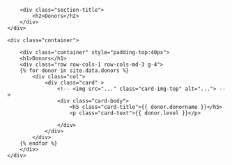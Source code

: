 <section class="portfolio section-bg" id="events">
    <div class="container">

        <div class="section-title">
            <h2>Donors</h2>
        </div>
    </div>

    <div class="container">
        
        <div class="container" style="padding-top:40px">
        <h1>Donors</h1>
        <div class="row row-cols-1 row-cols-md-3 g-4">
        {% for donor in site.data.donors %}
            <div class="col">
                <div class="card" >
                    <!-- <img src="..." class="card-img-top" alt="..."> -->
                    <div class="card-body">
                        <h5 class="card-title">{{ donor.donorname }}</h5>
                        <p class="card-text">{{ donor.level }}</p>
                        
                    </div>
                </div>
            </div>
        {% endfor %}
        </div>
    </div>

</section>
